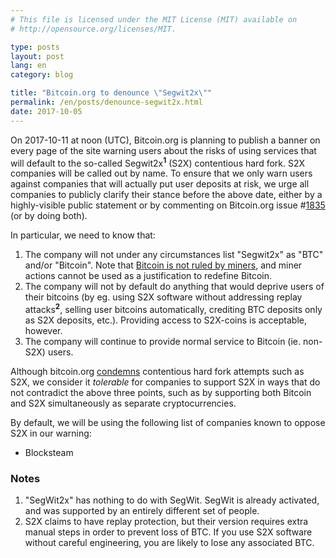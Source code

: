 ```yaml
---
# This file is licensed under the MIT License (MIT) available on
# http://opensource.org/licenses/MIT.

type: posts
layout: post
lang: en
category: blog

title: "Bitcoin.org to denounce \"Segwit2x\""
permalink: /en/posts/denounce-segwit2x.html
date: 2017-10-05
---
```

On 2017-10-11 at noon (UTC), Bitcoin.org is planning to publish a banner on every page of the site warning users about the risks of using services that will default to the so-called Segwit2x<sup><b>1</b></sup> (S2X) contentious hard fork. S2X companies will be called out by name. To ensure that we only warn users against companies that will actually put user deposits at risk, we urge all companies to publicly clarify their stance before the above date, either by a highly-visible public statement or by commenting on Bitcoin.org issue #[1835](https://github.com/bitcoin-dot-org/bitcoin.org/issues/1835) (or by doing both).

In particular, we need to know that:

1. The company will not under any circumstances list "Segwit2x" as "BTC" and/or "Bitcoin". Note that [Bitcoin is not ruled by miners](https://en.bitcoin.it/wiki/Bitcoin_is_not_ruled_by_miners), and miner actions cannot be used as a justification to redefine Bitcoin.
2. The company will not by default do anything that would deprive users of their bitcoins (by eg. using S2X software without addressing replay attacks<sup><b>2</b></sup>, selling user bitcoins automatically, crediting BTC deposits only as S2X deposits, etc.). Providing access to S2X-coins is acceptable, however.
3. The company will continue to provide normal service to Bitcoin (ie. non-S2X) users.

Although bitcoin.org [condemns](/en/posts/hard-fork-policy) contentious hard fork attempts such as S2X, we consider it *tolerable* for companies to support S2X in ways that do not contradict the above three points, such as by supporting both Bitcoin and S2X simultaneously as separate cryptocurrencies.

By default, we will be using the following list of companies known to oppose S2X in our warning:

+ Blocksteam

### Notes

1. "SegWit2x" has nothing to do with SegWit. SegWit is already activated, and was supported by an entirely different set of people.
2. S2X claims to have replay protection, but their version requires extra manual steps in order to prevent loss of BTC. If you use S2X software without careful engineering, you are likely to lose any associated BTC.
